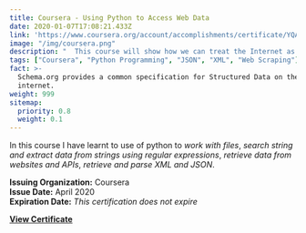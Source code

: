 ```yaml
---
title: Coursera - Using Python to Access Web Data
date: 2020-01-07T17:08:21.433Z
link: 'https://www.coursera.org/account/accomplishments/certificate/YQACNWXYQ3GD'
image: "/img/coursera.png"
description: "  This course will show how we can treat the Internet as a source of data. This contains the <em>scraping, parsing and reading the <br> web data</em>. This course is instructed by <em>University of Michigan</em>."
tags: ["Coursera", "Python Programming", "JSON", "XML", "Web Scraping"]
fact: >-
  Schema.org provides a common specification for Structured Data on the
  internet.
weight: 999
sitemap:
  priority: 0.8
  weight: 0.1
---
```


In this course I have learnt to use of python to _work with files_, _search string and extract data from strings using regular expressions_, _retrieve data from websites and APIs_, _retrieve and parse XML and JSON_.
  
**Issuing Organization:** Coursera  
**Issue Date:** April 2020  
**Expiration Date:** _This certification does not expire_  

**[View Certificate](https://www.coursera.org/account/accomplishments/certificate/YQACNWXYQ3GD)**